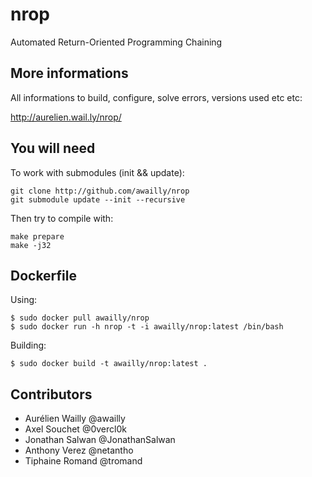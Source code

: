 nrop
====

Automated Return-Oriented Programming Chaining

More informations
-----------------

All informations to build, configure, solve errors, versions used etc etc:

http://aurelien.wail.ly/nrop/

You will need
-------------

To work with submodules (init && update):

    git clone http://github.com/awailly/nrop
    git submodule update --init --recursive

Then try to compile with:

    make prepare
    make -j32

Dockerfile
----------

Using:

    $ sudo docker pull awailly/nrop
    $ sudo docker run -h nrop -t -i awailly/nrop:latest /bin/bash


Building:

    $ sudo docker build -t awailly/nrop:latest .

Contributors
------------

* Aurélien Wailly @awailly
* Axel Souchet @0vercl0k
* Jonathan Salwan @JonathanSalwan
* Anthony Verez @netantho
* Tiphaine Romand @tromand

